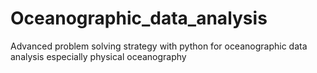 # Oceanographic_data_analysis
Advanced problem solving strategy with python for oceanographic data analysis especially physical oceanography
